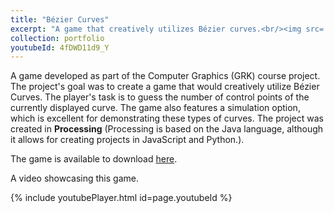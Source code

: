 ```yaml
---
title: "Bézier Curves"
excerpt: "A game that creatively utilizes Bézier curves.<br/><img src='/images/500x300.png'>"
collection: portfolio
youtubeId: 4fDWD11d9_Y
---
```


A game developed as part of the Computer Graphics (GRK) course project.
The project's goal was to create a game that would creatively utilize Bézier Curves.
The player's task is to guess the number of control points of the currently displayed curve.
The game also features a simulation option, which is excellent for demonstrating these types of curves.
The project was created in **Processing** (Processing is based on the Java language, although it allows for creating projects in JavaScript and Python.).

The game is available to download [here](http://bit.ly/2j9eEWg).

A video showcasing this game.

{% include youtubePlayer.html id=page.youtubeId %}